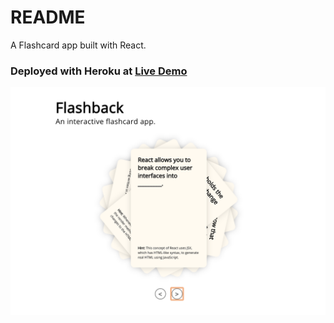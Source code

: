 # README

A Flashcard app built with React.

<h3>Deployed with Heroku at <a href="#">Live Demo</a></h3>

![screenshot1](images/screenshot1.png)
